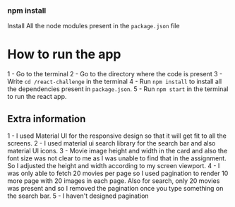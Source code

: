 ### npm install

Install All the node modules present in the `package.json` file

# How to run the app

1 - Go to the terminal
2 - Go to the directory where the code is present
3 - Write `cd /react-challenge` in the terminal
4 - Run `npm install` to install all the dependencies present in `package.json`.
5 - Run `npm start` in the terminal to run the react app.

## Extra information

1 - I used Material UI for the responsive design so that it will get fit to all the screens.
2 - I used material ui search library for the search bar and also material UI icons.
3 - Movie image height and width in the card and also the font size was not clear to me as I was unable to find that in the assignment. So I adjusted the height and width according to my screen viewport.
4 - I was only able to fetch 20 movies per page so I used pagination to render 10 more page with 20 images in each page. Also for search, only 20 movies was present and so I removed the pagination once you type something on the search bar.
5 - I haven't designed pagination
